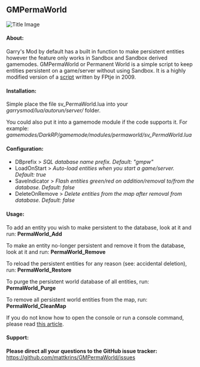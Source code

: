 ## GMPermaWorld

![Title Image](https://cloud.githubusercontent.com/assets/2367602/13025048/6e15b2f8-d253-11e5-9954-0cda4e8b3567.jpg)

#### About:
Garry's Mod by default has a built in function to make persistent entities however the feature only works in Sandbox and Sandbox derived gamemodes.
GMPermaWorld or Permanent World is a simple script to keep entities persistent on a game/server without using Sandbox.
It is a highly modified version of a [script](https://facepunch.com/showthread.php?t=735138) written by FPtje in 2009.

#### Installation:
Simple place the file sv_PermaWorld.lua into your *garrysmod/lua/autorun/server/* folder.

You could also put it into a gamemode module if the code supports it. For example: *gamemodes/DarkRP/gamemode/modules/permaworld/sv_PermaWorld.lua*

#### Configuration:
- DBprefix \> *SQL database name prefix. Default: "gmpw"*
- LoadOnStart \> *Auto-load entities when you start a game/server. Default: true*
- SaveIndicator \> *Flash entities green/red on addition/removal to/from the database. Default: false*
- DeleteOnRemove \> *Delete entities from the map after removal from database. Default: false*

#### Usage:
To add an entity you wish to make persistent to the database, look at it and run: **PermaWorld_Add**

To make an entity no-longer persistent and remove it from the database, look at it and run: **PermaWorld_Remove**

To reload the persistent entities for any reason (see: accidental deletion), run: **PermaWorld_Restore**

To purge the persistent world database of all entities, run: **PermaWorld_Purge**

To remove all persistent world entities from the map, run: **PermaWorld_CleanMap**
 
 
 
If you do not know how to open the console or run a console command, please read [this article](https://developer.valvesoftware.com/wiki/Developer_Console).

#### Support:
**Please direct all your questions to the GitHub issue tracker:** 
https://github.com/mattkrins/GMPermaWorld/issues